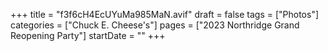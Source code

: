 +++
title = "f3f6cH4EcUYuMa985MaN.avif"
draft = false
tags = ["Photos"]
categories = ["Chuck E. Cheese's"]
pages = ["2023 Northridge Grand Reopening Party"]
startDate = ""
+++
